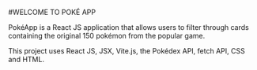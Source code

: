 #WELCOME TO POKÉ APP

PokéApp is a React JS application that allows users to filter through cards containing the original 150 pokémon from the popular game.

This project uses React JS, JSX, Vite.js, the Pokédex API, fetch API, CSS and HTML.